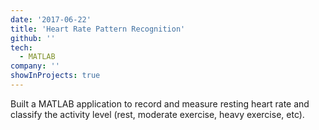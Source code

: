 ```yaml
---
date: '2017-06-22'
title: 'Heart Rate Pattern Recognition'
github: ''
tech:
  - MATLAB
company: ''
showInProjects: true
---
```


Built a MATLAB application to record and measure resting heart rate and classify the activity level (rest, moderate exercise, heavy exercise, etc).
